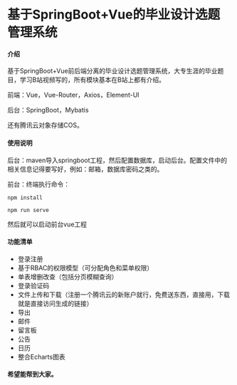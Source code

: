 # 基于SpringBoot+Vue的毕业设计选题管理系统

#### 介绍
基于SpringBoot+Vue前后端分离的毕业设计选题管理系统，大专生涯的毕业题目，学习B站视频写的，所有模块基本在B站上都有介绍。

前端：Vue，Vue-Router，Axios，Element-UI

后台：SpringBoot，Mybatis

还有腾讯云对象存储COS。

#### 使用说明

后台：maven导入springboot工程，然后配置数据库，启动后台。配置文件中的相关信息记得要写好，例如：邮箱，数据库密码之类的。

前台：终端执行命令：
```
npm install
```

```
npm run serve
```

然后就可以启动前台vue工程

#### 功能清单

- 登录注册
- 基于RBAC的权限模型（可分配角色和菜单权限）
- 单表增删改查（包括分页模糊查询）
- 登录验证码
- 文件上传和下载（注册一个腾讯云的新账户就行，免费送东西，直接用，下载就是直接访问生成的链接）
- 导出
- 邮件
- 留言板
- 公告
- 日历
- 整合Echarts图表  


#### 希望能帮到大家。

